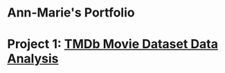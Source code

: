 # Ann-Marie's Portfolio

# Project 1: [TMDb Movie Dataset Data Analysis](https://classroom.udacity.com/nanodegrees/nd002-alg-t2/parts/cd0000/modules/306f0239-bb80-45c6-bf45-37ee745a63d6/lessons/ls0526/concepts/8301984f-672a-4a93-8dd3-fb771c95d044)
